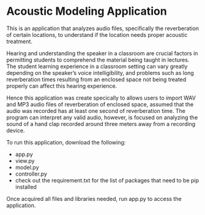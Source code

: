 # Acoustic Modeling Application
This is an application that analyzes audio files, specifically the reverberation of certain locations, to understand if the location needs proper acoustic treatment. <br />

Hearing and understanding the speaker in a classroom are crucial factors in permitting students to comprehend the material being taught in lectures. The student learning experience in a classroom setting can vary greatly depending on the speaker’s voice intelligibility, and problems such as long reverberation times resulting from an enclosed space not being treated properly can affect this hearing experience. <br />

Hence this application was create specically to allows users to import WAV and MP3 audio files of reverberation of enclosed space, assumed that the audio was recorded has at least one second of reverberation time. The program can interpret any valid audio, however, is focused on analyzing the sound of a hand clap recorded around three meters away from a recording device. <br />

To run this application, download the following:
- app.py
- view.py
- model.py
- controller.py
- check out the requirement.txt for the list of packages that need to be pip installed

Once acquired all files and libraries needed, run app.py to access the application.
